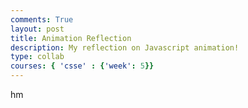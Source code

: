```yaml
---
comments: True
layout: post
title: Animation Reflection
description: My reflection on Javascript animation!
type: collab
courses: { 'csse' : {'week': 5}}
---
```


hm
